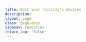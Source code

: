 ```yaml
---
title: Edit your facility’s devices
description:
layout: page
class: page-docs
sidenav: resources
return_top: 'false'
---
```

